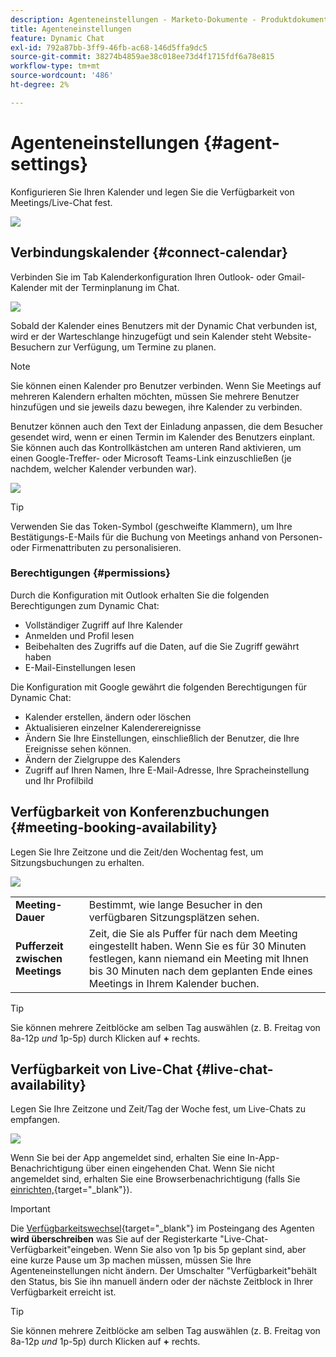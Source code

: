 ```yaml
---
description: Agenteneinstellungen - Marketo-Dokumente - Produktdokumentation
title: Agenteneinstellungen
feature: Dynamic Chat
exl-id: 792a87bb-3ff9-46fb-ac68-146d5ffa9dc5
source-git-commit: 38274b4859ae38c018ee73d4f1715fdf6a78e815
workflow-type: tm+mt
source-wordcount: '486'
ht-degree: 2%

---
```


# Agenteneinstellungen {#agent-settings}

Konfigurieren Sie Ihren Kalender und legen Sie die Verfügbarkeit von Meetings/Live-Chat fest.

![](assets/agent-settings-1.png)

## Verbindungskalender {#connect-calendar}

Verbinden Sie im Tab Kalenderkonfiguration Ihren Outlook- oder Gmail-Kalender mit der Terminplanung im Chat.

![](assets/agent-settings-2.png)

Sobald der Kalender eines Benutzers mit der Dynamic Chat verbunden ist, wird er der Warteschlange hinzugefügt und sein Kalender steht Website-Besuchern zur Verfügung, um Termine zu planen.

>[!NOTE]
>
>Sie können einen Kalender pro Benutzer verbinden. Wenn Sie Meetings auf mehreren Kalendern erhalten möchten, müssen Sie mehrere Benutzer hinzufügen und sie jeweils dazu bewegen, ihre Kalender zu verbinden.

Benutzer können auch den Text der Einladung anpassen, die dem Besucher gesendet wird, wenn er einen Termin im Kalender des Benutzers einplant. Sie können auch das Kontrollkästchen am unteren Rand aktivieren, um einen Google-Treffer- oder Microsoft Teams-Link einzuschließen (je nachdem, welcher Kalender verbunden war).

![](assets/agent-settings-3.png)

>[!TIP]
>
>Verwenden Sie das Token-Symbol (geschweifte Klammern), um Ihre Bestätigungs-E-Mails für die Buchung von Meetings anhand von Personen- oder Firmenattributen zu personalisieren.

### Berechtigungen {#permissions}

Durch die Konfiguration mit Outlook erhalten Sie die folgenden Berechtigungen zum Dynamic Chat:

* Vollständiger Zugriff auf Ihre Kalender
* Anmelden und Profil lesen
* Beibehalten des Zugriffs auf die Daten, auf die Sie Zugriff gewährt haben
* E-Mail-Einstellungen lesen

Die Konfiguration mit Google gewährt die folgenden Berechtigungen für Dynamic Chat:

* Kalender erstellen, ändern oder löschen
* Aktualisieren einzelner Kalenderereignisse
* Ändern Sie Ihre Einstellungen, einschließlich der Benutzer, die Ihre Ereignisse sehen können.
* Ändern der Zielgruppe des Kalenders
* Zugriff auf Ihren Namen, Ihre E-Mail-Adresse, Ihre Spracheinstellung und Ihr Profilbild

## Verfügbarkeit von Konferenzbuchungen {#meeting-booking-availability}

Legen Sie Ihre Zeitzone und die Zeit/den Wochentag fest, um Sitzungsbuchungen zu erhalten.

![](assets/agent-settings-4.png)

<table> 
 <tbody> 
  <tr> 
   <td><b>Meeting-Dauer</b></td>
   <td>Bestimmt, wie lange Besucher in den verfügbaren Sitzungsplätzen sehen.</td>
  </tr> 
  <tr> 
   <td><b>Pufferzeit zwischen Meetings</b></td>
   <td>Zeit, die Sie als Puffer für nach dem Meeting eingestellt haben. Wenn Sie es für 30 Minuten festlegen, kann niemand ein Meeting mit Ihnen bis 30 Minuten nach dem geplanten Ende eines Meetings in Ihrem Kalender buchen.</td>
  </tr>
 </tbody> 
</table>

>[!TIP]
>
>Sie können mehrere Zeitblöcke am selben Tag auswählen (z. B. Freitag von 8a-12p _und_ 1p-5p) durch Klicken auf **+** rechts.

## Verfügbarkeit von Live-Chat {#live-chat-availability}

Legen Sie Ihre Zeitzone und Zeit/Tag der Woche fest, um Live-Chats zu empfangen.

![](assets/agent-settings-5.png)

Wenn Sie bei der App angemeldet sind, erhalten Sie eine In-App-Benachrichtigung über einen eingehenden Chat. Wenn Sie nicht angemeldet sind, erhalten Sie eine Browserbenachrichtigung (falls Sie [einrichten,](/help/marketo/product-docs/demand-generation/dynamic-chat/live-chat/agent-inbox.md#live-chat-notifications){target="_blank"}).

>[!IMPORTANT]
>
>Die [Verfügbarkeitswechsel](/help/marketo/product-docs/demand-generation/dynamic-chat/live-chat/agent-inbox.md#availability-toggle){target="_blank"} im Posteingang des Agenten **wird überschreiben** was Sie auf der Registerkarte &quot;Live-Chat-Verfügbarkeit&quot;eingeben. Wenn Sie also von 1p bis 5p geplant sind, aber eine kurze Pause um 3p machen müssen, müssen Sie Ihre Agenteneinstellungen nicht ändern. Der Umschalter &quot;Verfügbarkeit&quot;behält den Status, bis Sie ihn manuell ändern oder der nächste Zeitblock in Ihrer Verfügbarkeit erreicht ist.

>[!TIP]
>
>Sie können mehrere Zeitblöcke am selben Tag auswählen (z. B. Freitag von 8a-12p _und_ 1p-5p) durch Klicken auf **+** rechts.
